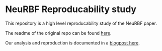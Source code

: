 # NeuRBF Reproducability study

This repository is a high level reproducability study of the NeuRBF paper.

The readme of the original repo can be found [here](original_readme.md).

Our analysis and reproduction is documented in a [blogpost here](blogpost.md).